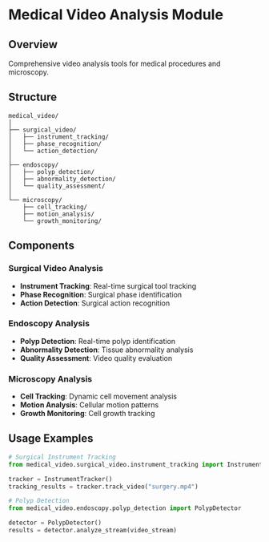# Medical Video Analysis Module

## Overview
Comprehensive video analysis tools for medical procedures and microscopy.

## Structure
```
medical_video/
│
├── surgical_video/
│   ├── instrument_tracking/
│   ├── phase_recognition/
│   └── action_detection/
│
├── endoscopy/
│   ├── polyp_detection/
│   ├── abnormality_detection/
│   └── quality_assessment/
│
└── microscopy/
    ├── cell_tracking/
    ├── motion_analysis/
    └── growth_monitoring/
```

## Components

### Surgical Video Analysis
- **Instrument Tracking**: Real-time surgical tool tracking
- **Phase Recognition**: Surgical phase identification
- **Action Detection**: Surgical action recognition

### Endoscopy Analysis
- **Polyp Detection**: Real-time polyp identification
- **Abnormality Detection**: Tissue abnormality analysis
- **Quality Assessment**: Video quality evaluation

### Microscopy Analysis
- **Cell Tracking**: Dynamic cell movement analysis
- **Motion Analysis**: Cellular motion patterns
- **Growth Monitoring**: Cell growth tracking

## Usage Examples
```python
# Surgical Instrument Tracking
from medical_video.surgical_video.instrument_tracking import InstrumentTracker

tracker = InstrumentTracker()
tracking_results = tracker.track_video("surgery.mp4")

# Polyp Detection
from medical_video.endoscopy.polyp_detection import PolypDetector

detector = PolypDetector()
results = detector.analyze_stream(video_stream)
```
